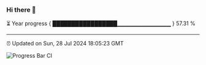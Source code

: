 ### Hi there 👋

⏳ Year progress { █████████████████▁▁▁▁▁▁▁▁▁▁▁▁▁ } 57.31 %

---

⏰ Updated on Sun, 28 Jul 2024 18:05:23 GMT

![Progress Bar CI](https://github.com/liununu/liununu/workflows/Progress%20Bar%20CI/badge.svg)

